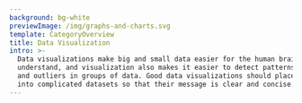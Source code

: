 ```yaml
---
background: bg-white
previewImage: /img/graphs-and-charts.svg
template: CategoryOverview
title: Data Visualization
intro: >-
  Data visualizations make big and small data easier for the human brain to
  understand, and visualization also makes it easier to detect patterns, trends,
  and outliers in groups of data. Good data visualizations should place meaning
  into complicated datasets so that their message is clear and concise.
---
```


